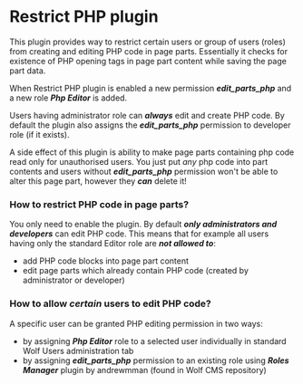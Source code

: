 # Restrict PHP plugin

This plugin provides way to restrict certain users or group of users (roles) from creating and editing PHP code in page parts. Essentially it checks for existence of PHP opening tags in page part content while saving the page part data.

When Restrict PHP plugin is enabled a new permission ***edit_parts_php*** and a new role ***Php Editor*** is added.

Users having administrator role can ***always*** edit and create PHP code. By default the plugin also assigns the ***edit_parts_php*** permission	to developer role (if it exists).

A side effect of this plugin is ability to make page parts containing php code read only for unauthorised users. You just put _any_ php code into part contents and users without ***edit_parts_php*** permission won't be able to alter this page part, however they ***can*** delete it!

### How to restrict PHP code in page parts?
You only need to enable the plugin. By default ***only administrators and developers*** can edit PHP code. This means that for example all users having only the standard Editor role are ***not allowed to***:

* add PHP code blocks into page part content
* edit page parts which already contain PHP code (created by administrator or developer)

### How to allow _certain_ users to edit PHP code?

A specific user can be granted PHP editing permission in two ways:

* by assigning ***Php Editor*** role to a selected user individually in standard Wolf Users administration tab
* by assigning ***edit_parts_php*** permission to an existing role using ***Roles Manager*** plugin by andrewmman (found in Wolf CMS repository)
